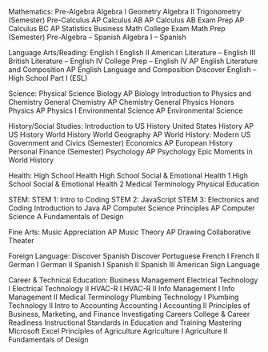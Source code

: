 Mathematics:
Pre-Algebra
Algebra I
Geometry
Algebra II
Trigonometry (Semester)
Pre-Calculus
AP Calculus AB
AP Calculus AB Exam Prep
AP Calculus BC
AP Statistics
Business Math
College Exam Math Prep (Semester)
Pre-Algebra – Spanish
Algebra I – Spanish

Language Arts/Reading: 
English I
English II
American Literature – English III
British Literature – English IV
College Prep – English IV
AP English Literature and Composition
AP English Language and Composition
Discover English – High School Part I (ESL)

Science:
Physical Science
Biology
AP Biology
Introduction to Physics and Chemistry
General Chemistry
AP Chemistry
General Physics
Honors Physics
AP Physics I
Environmental Science
AP Environmental Science

History/Social Studies:
Introduction to US History
United States History
AP US History
World History
World Geography
AP World History: Modern
US Government and Civics (Semester)
Economics
AP European History
Personal Finance (Semester)
Psychology
AP Psychology
Epic Moments in World History

Health:
High School Health
High School Social & Emotional Health 1
High School Social & Emotional Health 2
Medical Terminology
Physical Education

STEM:
STEM 1: Intro to Coding
STEM 2: JavaScript
STEM 3: Electronics and Coding
Introduction to Java
AP Computer Science Principles
AP Computer Science A
Fundamentals of Design

Fine Arts:
Music Appreciation
AP Music Theory
AP Drawing
Collaborative Theater

Foreign Language:
Discover Spanish
Discover Portuguese
French I
French II
German I
German II
Spanish I
Spanish II
Spanish III
American Sign Language

Career & Technical Education:
Business Management
Electrical Technology I
Electrical Technology II
HVAC-R I
HVAC-R II
Info Management I
Info Management II
Medical Terminology
Plumbing Technology I
Plumbing Technology II
Intro to Accounting
Accounting I
Accounting II
Principles of Business, Marketing, and Finance
Investigating Careers
College & Career Readiness
Instructional Standards in Education and Training
Mastering Microsoft Excel
Principles of Agriculture
Agriculture I
Agriculture II
Fundamentals of Design